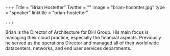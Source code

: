 +++
Title = "Brian Hostetter"
Twitter = ""
image = "brian-hostetter.jpg"
type = "speaker"
linktitle = "brian-hostetter"

+++

Brian is the Director of Architecture for DHI Group. His main focus is managing their cloud practice, especially the financial aspects. Previously he served as the operations Director and managed all of their world wide datacenters, networks, and end user services departments.
